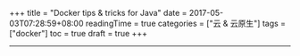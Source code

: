 +++
title = "Docker tips & tricks for Java"
date = 2017-05-03T07:28:59+08:00
readingTime = true
categories = ["云 & 云原生"]
tags = ["docker"]
toc = true
draft = true
+++

<!--more-->

---
